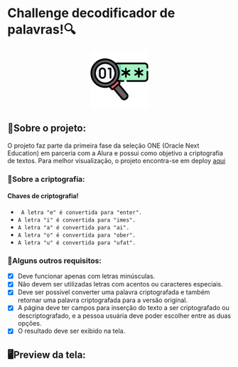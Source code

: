 # Challenge decodificador de palavras!🔍

 <p align="center">
     <img height="130" src="./img/Icone1.png">
 </p>
 
<h2>📌Sobre o projeto:</h2>
O projeto faz parte da primeira fase da seleção ONE (Oracle Next Education) em parceria com a Alura e possui como objetivo a criptografia de textos. Para melhor visualização, o projeto encontra-se em deploy <a href="https://julyannaalbuquer.github.io/challenge-decodificador/">aqui</a> 

### 🔐Sobre a criptografia:
#### Chaves de criptografia!
- ``` A letra "e" é convertida para "enter".```
- ```A letra "i" é convertida para "imes".```
- ```A letra "a" é convertida para "ai".```
- ```A letra "o" é convertida para "ober".```
- ```A letra "u" é convertida para "ufat".```

### 📍Alguns outros requisitos:

- [x] Deve funcionar apenas com letras minúsculas.
- [x] Não devem ser utilizadas letras com acentos ou caracteres especiais.
- [x] Deve ser possível converter uma palavra criptografada e também retornar uma palavra criptografada para a versão original.
- [x] A página deve ter campos para inserção do texto a ser criptografado ou descriptografado, e a pessoa usuária deve poder escolher entre as duas opções.
- [x] O resultado deve ser exibido na tela.

<h2>🖥Preview da tela:</h2>
